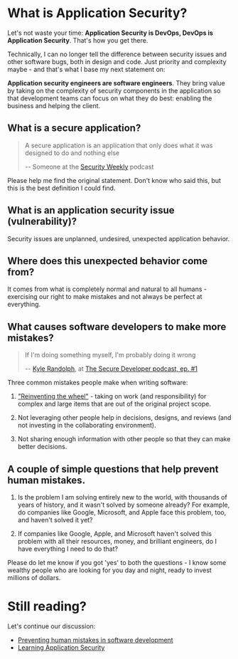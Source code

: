 # What is Application Security?

Let's not waste your time: **Application Security is DevOps, DevOps is
Application Security**. That's how you get there.

Technically, I can no longer tell the difference between security issues and
other software bugs, both in design and code. Just priority and complexity maybe
\- and that's what I base my next statement on:

**Application security engineers are software engineers**. They bring value by
taking on the complexity of security components in the application so that
development teams can focus on what they do best: enabling the business and
helping the client.

## What is a secure application?

>  A secure application is an application that only does what it was designed to
>  do and nothing else
>
> -- Someone at the [Security Weekly](https://securityweekly.com/) podcast

Please help me find the original statement. Don't know who said this, but this
is the best definition I could find.

## What is an application security issue (vulnerability)?

Security issues are unplanned, undesired, unexpected application behavior.

## Where does this unexpected behavior come from?

It comes from what is completely normal and natural to all humans - exercising
our right to make mistakes and not always be perfect at everything.

## What causes software developers to make more mistakes?

> If I'm doing something myself, I'm probably doing it wrong
>
> -- [Kyle Randolph](https://twitter.com/kylerandolph), at [The Secure Developer podcast, ep. #1](https://www.heavybit.com/library/podcasts/the-secure-developer/ep-1-prioritizing-secure-development/)

Three common mistakes people make when writing software:

1.  ["Reinventing the wheel"](https://en.wikipedia.org/wiki/Reinventing_the_wheel)
    \- taking on work (and responsibility) for complex and large items that are
    out of the original project scope.

2.  Not leveraging other people help in decisions, designs, and reviews (and not
    investing in the collaborating environment).

3.  Not sharing enough information with other people so that they can make
    better decisions.

## A couple of simple questions that help prevent human mistakes.

1.  Is the problem I am solving entirely new to the world, with thousands of
    years of history, and it wasn't solved by someone already? For example, do
    companies like Google, Microsoft, and Apple face this problem, too, and
    haven't solved it yet?

2.  If companies like Google, Apple, and Microsoft haven't solved this problem
    with all their resources, money, and brilliant engineers, do I have
    everything I need to do that?

Please do let me know if you got 'yes' to both the questions - I know some
wealthy people who are looking for you day and night, ready to invest millions
of dollars.

# Still reading?

Let's continue our discussion:

*   [Preventing human mistakes in software development](prevent/)
*   [Learning Application Security](learn/)
